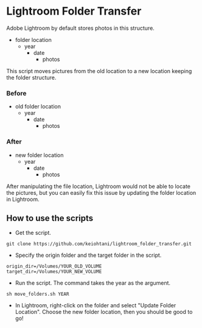 # Lightroom Folder Transfer

Adobe Lightroom by default stores photos in this structure. 
- folder location
  * year
    + date
      + photos

This script moves pictures from the old location to a new location keeping the folder structure. 

### Before
- old folder location
  * year
    + date
      + photos

### After
- new folder location
  * year
    + date
      + photos

After manipulating the file location, Lightroom would not be able to locate the pictures, but you can easily fix this issue by updating the folder location in Lightroom.

## How to use the scripts

- Get the script.
```
git clone https://github.com/keiohtani/lightroom_folder_transfer.git
```

- Specify the origin folder and the target folder in the script.
```
origin_dir=/Volumes/YOUR_OLD_VOLUME
target_dir=/Volumes/YOUR_NEW_VOLUME
```

- Run the script. The command takes the year as the argument. 
```
sh move_folders.sh YEAR
```

- In Lightroom, right-click on the folder and select "Update Folder Location". Choose the new folder location, then you should be good to go! 
